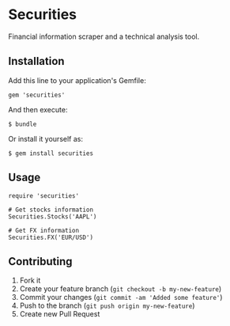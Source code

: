 # Securities

Financial information scraper and a technical analysis tool.

## Installation

Add this line to your application's Gemfile:

    gem 'securities'

And then execute:

    $ bundle

Or install it yourself as:

    $ gem install securities

## Usage

	require 'securities'

	# Get stocks information
	Securities.Stocks('AAPL')

	# Get FX information
	Securities.FX('EUR/USD')

## Contributing

1. Fork it
2. Create your feature branch (`git checkout -b my-new-feature`)
3. Commit your changes (`git commit -am 'Added some feature'`)
4. Push to the branch (`git push origin my-new-feature`)
5. Create new Pull Request
